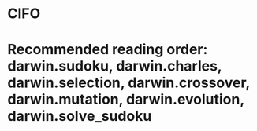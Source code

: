 # CIFO
# Recommended reading order: darwin.sudoku, darwin.charles, darwin.selection, darwin.crossover, darwin.mutation, darwin.evolution, darwin.solve_sudoku